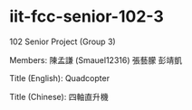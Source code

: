 iit-fcc-senior-102-3
====================

102 Senior Project (Group 3)

Members:
陳孟謙 (Smauel12316)
張藝朦
彭靖凱

Title (English): Quadcopter

Title (Chinese): 四軸直升機
